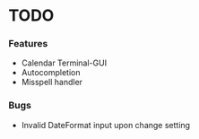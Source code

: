 # TODO

### Features

- Calendar Terminal-GUI
- Autocompletion
- Misspell handler

### Bugs

- Invalid DateFormat input upon change setting

